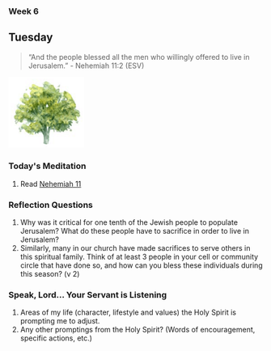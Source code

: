 ### Week 6

## Tuesday

> “And the people blessed all the men who willingly offered to live in Jerusalem.” - Nehemiah 11:2 (ESV)

<img src="/assets/img/tree.png" style="width: 150px">

### Today's Meditation
1. Read <a href="https://www.biblegateway.com/passage/?search=Nehemiah+11&version=ESV" target="_blank">Nehemiah 11</a>


### Reflection Questions
1. Why was it critical for one tenth of the Jewish people to populate Jerusalem? What do these people have to sacrifice in order to live in Jerusalem?
2. Similarly, many in our church have made sacrifices to serve others in this spiritual family. Think of at least 3 people in your cell or community circle that have done so, and how can you bless these individuals during this season? (v 2)


### Speak, Lord... Your Servant is Listening
1. Areas of my life (character, lifestyle and values) the Holy Spirit is prompting me to adjust.
2. Any other promptings from the Holy Spirit? (Words of encouragement, specific actions, etc.)